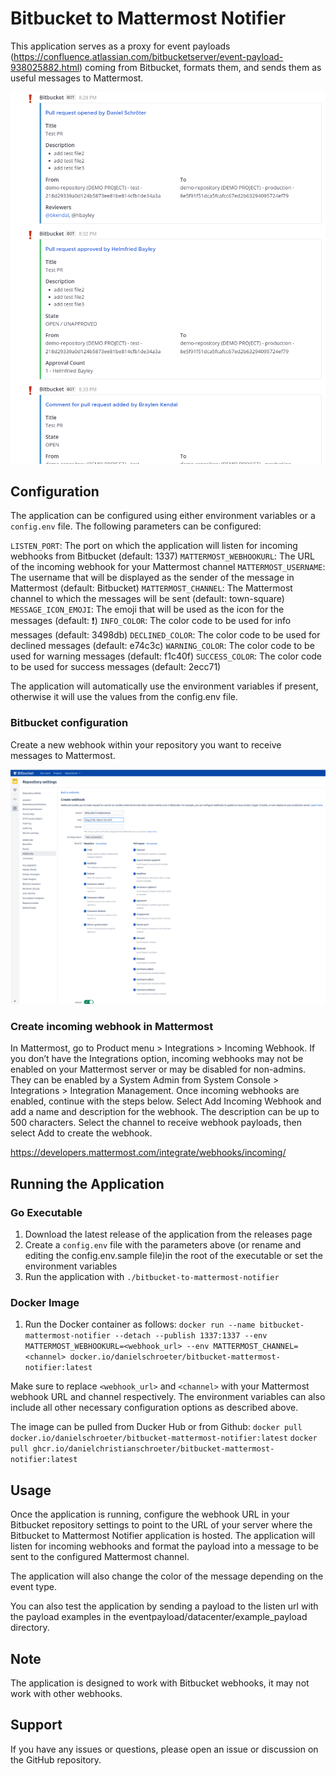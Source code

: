 # Bitbucket to Mattermost Notifier
This application serves as a proxy for event payloads (https://confluence.atlassian.com/bitbucketserver/event-payload-938025882.html) coming from Bitbucket, formats them, and sends them as useful messages to Mattermost.

![Mattermost notifications example](Mattermost-notifications-example.png)

## Configuration
The application can be configured using either environment variables or a `config.env` file. The following parameters can be configured:

`LISTEN_PORT`: The port on which the application will listen for incoming webhooks from Bitbucket (default: 1337)
`MATTERMOST_WEBHOOKURL`: The URL of the incoming webhook for your Mattermost channel
`MATTERMOST_USERNAME`: The username that will be displayed as the sender of the message in Mattermost (default: Bitbucket)
`MATTERMOST_CHANNEL`: The Mattermost channel to which the messages will be sent (default: town-square)
`MESSAGE_ICON_EMOJI`: The emoji that will be used as the icon for the messages (default: :exclamation:)
`INFO_COLOR`: The color code to be used for info messages (default: 3498db)
`DECLINED_COLOR`: The color code to be used for declined messages (default: e74c3c)
`WARNING_COLOR`: The color code to be used for warning messages (default: f1c40f)
`SUCCESS_COLOR`: The color code to be used for success messages (default: 2ecc71)

The application will automatically use the environment variables if present, otherwise it will use the values from the config.env file.

### Bitbucket configuration
Create a new webhook within your repository you want to receive messages to Mattermost.

![Bitbucket configuration](Bitbucket-configuration.png)

### Create incoming webhook in Mattermost
In Mattermost, go to Product menu > Integrations > Incoming Webhook.
If you don’t have the Integrations option, incoming webhooks may not be enabled on your Mattermost server or may be disabled for non-admins. 
They can be enabled by a System Admin from System Console > Integrations > Integration Management. Once incoming webhooks are enabled, continue with the steps below.
Select Add Incoming Webhook and add a name and description for the webhook. The description can be up to 500 characters.
Select the channel to receive webhook payloads, then select Add to create the webhook.

https://developers.mattermost.com/integrate/webhooks/incoming/

## Running the Application
### Go Executable
1. Download the latest release of the application from the releases page
2. Create a `config.env` file with the parameters above (or rename and editing the config.env.sample file)in the root of the executable or set the environment variables
3. Run the application with `./bitbucket-to-mattermost-notifier`

### Docker Image
1. Run the Docker container as follows: 
`docker run --name bitbucket-mattermost-notifier --detach --publish 1337:1337 --env MATTERMOST_WEBHOOKURL=<webhook_url> --env MATTERMOST_CHANNEL=<channel> docker.io/danielschroeter/bitbucket-mattermost-notifier:latest`

Make sure to replace `<webhook_url>` and `<channel>` with your Mattermost webhook URL and channel respectively. 
The environment variables can also include all other necessary configuration options as described above.

The image can be pulled from Ducker Hub or from Github:
`docker pull docker.io/danielschroeter/bitbucket-mattermost-notifier:latest`
`docker pull ghcr.io/danielchristianschroeter/bitbucket-mattermost-notifier:latest`

## Usage
Once the application is running, configure the webhook URL in your Bitbucket repository settings to point to the URL of your server where the Bitbucket to Mattermost Notifier application is hosted. The application will listen for incoming webhooks and format the payload into a message to be sent to the configured Mattermost channel.

The application will also change the color of the message depending on the event type.

You can also test the application by sending a payload to the listen url with the payload examples in the eventpayload/datacenter/example_payload directory.

## Note
The application is designed to work with Bitbucket webhooks, it may not work with other webhooks.

## Support
If you have any issues or questions, please open an issue or discussion on the GitHub repository.